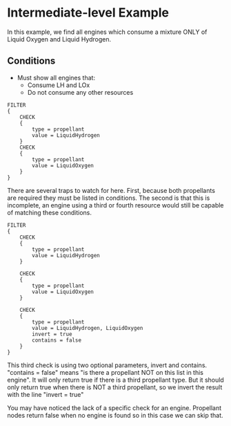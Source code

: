 # Intermediate-level Example

In this example, we find all engines which consume a mixture ONLY  of Liquid Oxygen and Liquid Hydrogen.

## **Conditions**

* Must show all engines that:
  * Consume LH and LOx
  * Do not consume any other resources

```ksp
FILTER
{
    CHECK
    {
        type = propellant
        value = LiquidHydrogen
    }
    CHECK
    {
        type = propellant
        value = LiquidOxygen
    }
}
```

There are several traps to watch for here. First, because both propellants are required they must be listed in conditions. The second is that this is incomplete, an engine using a third or fourth resource would still be capable of matching these conditions.

```ksp
FILTER
{
    CHECK
    {
        type = propellant
        value = LiquidHydrogen
    }

    CHECK
    {
        type = propellant
        value = LiquidOxygen
    }

    CHECK
    {
        type = propellant
        value = LiquidHydrogen, LiquidOxygen
        invert = true
        contains = false
    }
}
```

This third check is using two optional parameters, invert and contains. "contains = false" means "is there a propellant NOT on this list in this engine". It will only return true if there is a third propellant type. But it should only return true when there is NOT a third propellant, so we invert the result with the line "invert = true"

You may have noticed the lack of a specific check for an engine. Propellant nodes return false when no engine is found so in this case we can skip that.
